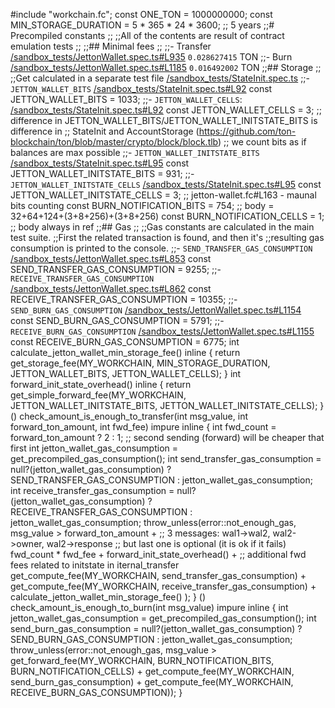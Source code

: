 #include "workchain.fc"; const ONE_TON = 1000000000; const MIN_STORAGE_DURATION = 5 * 365 * 24 * 3600; ;; 5 years ;;# Precompiled constants ;; ;;All of the contents are result of contract emulation tests ;; ;;## Minimal fees ;; ;;- Transfer [/sandbox_tests/JettonWallet.spec.ts#L935](L935) `0.028627415` TON ;;- Burn [/sandbox_tests/JettonWallet.spec.ts#L1185](L1185) `0.016492002` TON ;;## Storage ;; ;;Get calculated in a separate test file [/sandbox_tests/StateInit.spec.ts](StateInit.spec.ts) ;;- `JETTON_WALLET_BITS` [/sandbox_tests/StateInit.spec.ts#L92](L92) const JETTON_WALLET_BITS = 1033; ;;- `JETTON_WALLET_CELLS`: [/sandbox_tests/StateInit.spec.ts#L92](L92) const JETTON_WALLET_CELLS = 3; ;; difference in JETTON_WALLET_BITS/JETTON_WALLET_INITSTATE_BITS is difference in ;; StateInit and AccountStorage (https://github.com/ton-blockchain/ton/blob/master/crypto/block/block.tlb) ;; we count bits as if balances are max possible ;;- `JETTON_WALLET_INITSTATE_BITS` [/sandbox_tests/StateInit.spec.ts#L95](L95) const JETTON_WALLET_INITSTATE_BITS = 931; ;;- `JETTON_WALLET_INITSTATE_CELLS` [/sandbox_tests/StateInit.spec.ts#L95](L95) const JETTON_WALLET_INITSTATE_CELLS = 3; ;; jetton-wallet.fc#L163 - maunal bits counting const BURN_NOTIFICATION_BITS = 754; ;; body = 32+64+124+(3+8+256)+(3+8+256) const BURN_NOTIFICATION_CELLS = 1; ;; body always in ref ;;## Gas ;; ;;Gas constants are calculated in the main test suite. ;;First the related transaction is found, and then it's ;;resulting gas consumption is printed to the console. ;;- `SEND_TRANSFER_GAS_CONSUMPTION` [/sandbox_tests/JettonWallet.spec.ts#L853](L853) const SEND_TRANSFER_GAS_CONSUMPTION = 9255; ;;- `RECEIVE_TRANSFER_GAS_CONSUMPTION` [/sandbox_tests/JettonWallet.spec.ts#L862](L862) const RECEIVE_TRANSFER_GAS_CONSUMPTION = 10355; ;;- `SEND_BURN_GAS_CONSUMPTION` [/sandbox_tests/JettonWallet.spec.ts#L1154](L1154) const SEND_BURN_GAS_CONSUMPTION = 5791; ;;- `RECEIVE_BURN_GAS_CONSUMPTION` [/sandbox_tests/JettonWallet.spec.ts#L1155](L1155) const RECEIVE_BURN_GAS_CONSUMPTION = 6775; int calculate_jetton_wallet_min_storage_fee() inline { return get_storage_fee(MY_WORKCHAIN, MIN_STORAGE_DURATION, JETTON_WALLET_BITS, JETTON_WALLET_CELLS); } int forward_init_state_overhead() inline { return get_simple_forward_fee(MY_WORKCHAIN, JETTON_WALLET_INITSTATE_BITS, JETTON_WALLET_INITSTATE_CELLS); } () check_amount_is_enough_to_transfer(int msg_value, int forward_ton_amount, int fwd_fee) impure inline { int fwd_count = forward_ton_amount ? 2 : 1; ;; second sending (forward) will be cheaper that first int jetton_wallet_gas_consumption = get_precompiled_gas_consumption(); int send_transfer_gas_consumption = null?(jetton_wallet_gas_consumption) ? SEND_TRANSFER_GAS_CONSUMPTION : jetton_wallet_gas_consumption; int receive_transfer_gas_consumption = null?(jetton_wallet_gas_consumption) ? RECEIVE_TRANSFER_GAS_CONSUMPTION : jetton_wallet_gas_consumption; throw_unless(error::not_enough_gas, msg_value > forward_ton_amount + ;; 3 messages: wal1->wal2, wal2->owner, wal2->response ;; but last one is optional (it is ok if it fails) fwd_count * fwd_fee + forward_init_state_overhead() + ;; additional fwd fees related to initstate in iternal_transfer get_compute_fee(MY_WORKCHAIN, send_transfer_gas_consumption) + get_compute_fee(MY_WORKCHAIN, receive_transfer_gas_consumption) + calculate_jetton_wallet_min_storage_fee() ); } () check_amount_is_enough_to_burn(int msg_value) impure inline { int jetton_wallet_gas_consumption = get_precompiled_gas_consumption(); int send_burn_gas_consumption = null?(jetton_wallet_gas_consumption) ? SEND_BURN_GAS_CONSUMPTION : jetton_wallet_gas_consumption; throw_unless(error::not_enough_gas, msg_value > get_forward_fee(MY_WORKCHAIN, BURN_NOTIFICATION_BITS, BURN_NOTIFICATION_CELLS) + get_compute_fee(MY_WORKCHAIN, send_burn_gas_consumption) + get_compute_fee(MY_WORKCHAIN, RECEIVE_BURN_GAS_CONSUMPTION)); }